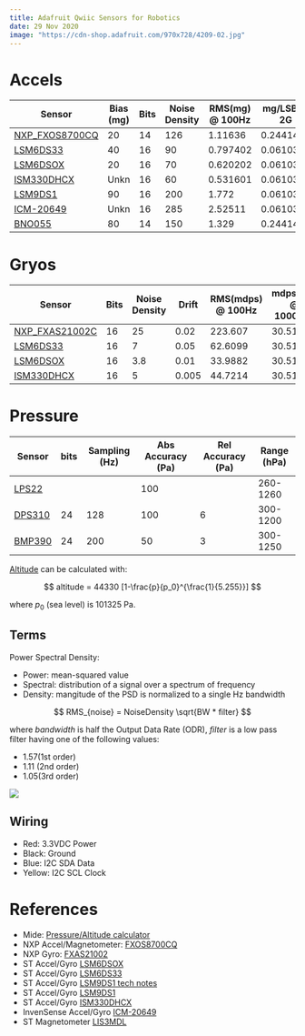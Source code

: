 ```yaml
---
title: Adafruit Qwiic Sensors for Robotics
date: 29 Nov 2020
image: "https://cdn-shop.adafruit.com/970x728/4209-02.jpg"
---
```


# Accels

| Sensor               | Bias (mg)  | Bits | Noise Density | RMS(mg) @ 100Hz | mg/LSB @ 2G |
|----------------------|------------|------|---------------|-----------------|-------------|
| [NXP_FXOS8700CQ][i1] | 20         | 14   | 126           | 1.11636         | 0.244141    |
| [LSM6DS33][i2]       | 40         | 16   | 90            | 0.797402        | 0.0610352
| [LSM6DSOX][i3]       | 20         | 16   | 70            | 0.620202        | 0.0610352
| [ISM330DHCX][i4]     | Unkn       | 16   | 60            | 0.531601        | 0.0610352
| [LSM9DS1][i5]        | 90         | 16   | 200           | 1.772           | 0.0610352
| [ICM-20649][i6]      | Unkn       | 16   | 285           | 2.52511         | 0.0610352
| [BNO055][i7]         | 80         | 14   | 150           | 1.329           | 0.244141

# Gryos

| Sensor               | Bits  | Noise Density | Drift | RMS(mdps) @ 100Hz | mdps/LSB @ 1000dps | dps @ 26C |
|----------------------|-------|---------------|-------|-------------------|--------------------|-----------|
| [NXP_FXAS21002C][i1] | 16    | 25            | 0.02  | 223.607           | 30.5176            | 0.52 |
| [LSM6DS33][i2]       | 16    | 7             | 0.05  | 62.6099           | 30.5176            | 1.3 |
| [LSM6DSOX][i3]       | 16    | 3.8           | 0.01  | 33.9882           | 30.5176            | 0.26 |
| [ISM330DHCX][i4]     | 16    | 5             | 0.005 | 44.7214           | 30.5176            | 0.13 |

# Pressure

| Sensor       | bits | Sampling (Hz) | Abs Accuracy (Pa) | Rel Accuracy (Pa) | Range (hPa) |
|--------------|------|---------------|-------------------|-------------------|-------------|
| [LPS22][p1]  |      |               | 100               |                   | 260-1260 |
| [DPS310][p2] | 24   | 128           | 100               | 6                 | 300-1200 |
| [BMP390][p3] | 24   | 200           | 50                | 3                 | 300-1250 |

[Altitude][peqn] can be calculated with:

$$
altitude = 44330 [1-\frac{p}{p_0}^{\frac{1}{5.255}}]
$$

where $p_0$ (sea level) is 101325 Pa.

## Terms

Power Spectral Density:

- Power: mean-squared value
- Spectral: distribution of a signal over a spectrum of frequency
- Density: mangitude of the PSD is normalized to a single Hz bandwidth

$$
RMS_{noise} = NoiseDensity \sqrt{BW * filter}
$$

where $bandwidth$ is half the Output Data Rate (ODR), $filter$ is a low pass filter having one of the following values:

- 1.57(1st order)
- 1.11 (2nd order)
- 1.05(3rd order)

![](https://cdn-shop.adafruit.com/413x309/4209-02.jpg)

## Wiring

- Red: 3.3VDC Power
- Black: Ground
- Blue: I2C SDA Data
- Yellow: I2C SCL Clock

# References

- Mide: [Pressure/Altitude calculator](https://www.mide.com/air-pressure-at-altitude-calculator)
- NXP Accel/Magnetometer: [FXOS8700CQ](FXOS8700CQ.pdf)
- NXP Gyro: [FXAS21002](FXAS21002.pdf)
- ST Accel/Gyro [LSM6DSOX](lsm6dsox.pdf)
- ST Accel/Gyro [LSM6DS33](lsm6ds33.pdf)
- ST Accel/Gyro [LSM9DS1 tech notes](TA0343-LSM9DS1-IMU.pdf)
- ST Accel/Gyro [LSM9DS1](lsm9ds1.pdf)
- ST Accel/Gyro [ISM330DHCX](ism330dhcx.pdf)
- InvenSense Accel/Gyro [ICM-20649](icm-20649.pdf)
- ST Magnetometer [LIS3MDL](lis3mdl.pdf)


[i1]: https://www.adafruit.com/product/3463
[i2]: https://www.adafruit.com/product/4485
[i3]: https://www.adafruit.com/product/4517
[i4]: https://www.adafruit.com/product/4502
[i5]: https://www.adafruit.com/product/4634
[i6]: https://www.adafruit.com/product/4464
[i7]: https://www.adafruit.com/product/4646

[peqn]: https://cdn-shop.adafruit.com/datasheets/BST-BMP180-DS000-09.pdf
[p1]: https://www.adafruit.com/product/4633
[p2]: https://www.adafruit.com/product/4494
[p3]: https://www.adafruit.com/product/4816
